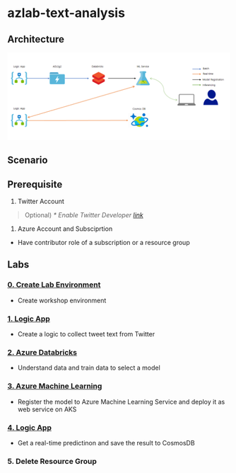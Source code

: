 # azlab-text-analysis

## Architecture

![arch](./images/0.0.png)

## Scenario

## Prerequisite

1. Twitter Account

> Optional) _* Enable Twitter Developer [link](https://developer.twitter.com/)_

1. Azure Account and Subsciprtion

* Have contributor role of a subscription or a resource group


## Labs

### [0. Create Lab Environment](https://github.com/xlegend1024/azlab-text-analysis/tree/master/0.EnvironmentSetting)

* Create workshop environment

### [1. Logic App](https://github.com/xlegend1024/azlab-text-analysis/tree/master/1.LogicApp)

* Create a logic to collect tweet text from Twitter

### [2. Azure Databricks](https://github.com/xlegend1024/azlab-text-analysis/tree/master/2.ADB)

* Understand data and train data to select a model

### [3. Azure Machine Learning](https://github.com/xlegend1024/azlab-text-analysis/tree/master/3.AML)

* Register the model to Azure Machine Learning Service and deploy it as web service on AKS

### [4. Logic App](https://github.com/xlegend1024/azlab-text-analysis/tree/master/4.LogicApp)

* Get a real-time predictinon and save the result to CosmosDB

### 5. Delete Resource Group